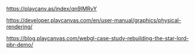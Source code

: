 https://playcanv.as/index/qn9IMRvY

https://developer.playcanvas.com/en/user-manual/graphics/physical-rendering/

https://blog.playcanvas.com/webgl-case-study-rebuilding-the-star-lord-pbr-demo/
